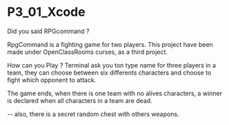 # P3_01_Xcode

Did you said RPGcommand ?

RpgCommand is a fighting game for two players.
This project have been made under OpenClassRooms curses, as a third project.

How can you Play ?
Terminal ask you ton type name for three players in a team, 
they can choose between six differents characters and choose to fight which opponent to attack.


The game ends, when there is one team with no alives characters, 
a winner is declared when all characters in a team are dead.

--
also, there is a secret random chest with others weapons.

